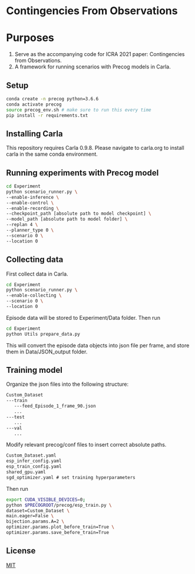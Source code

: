 # Contingencies From Observations

# Purposes

1. Serve as the accompanying code for ICRA 2021 paper: Contingencies from Observations.
2. A framework for running scenarios with Precog models in Carla.

## Setup

```bash
conda create -n precog python=3.6.6
conda activate precog
source precog_env.sh # make sure to run this every time
pip install -r requirements.txt
```

## Installing Carla

This repository requires Carla 0.9.8. Please navigate to carla.org to install carla in the same conda environment.

## Running experiments with Precog model

```bash
cd Experiment
python scenario_runner.py \
--enable-inference \
--enable-control \
--enable-recording \
--checkpoint_path [absolute path to model checkpoint] \
--model_path [absolute path to model folder] \
--replan 4 \
--planner_type 0 \
--scenario 0 \
--location 0
```

## Collecting data

First collect data in Carla.

```bash
cd Experiment
python scenario_runner.py \
--enable-collecting \
--scenario 0 \
--location 0  
```

Episode data will be stored to Experiment/Data folder.
Then run

```bash
cd Experiment
python Utils prepare_data.py
```

This will convert the episode data objects into json file per frame, and store them in Data/JSON_output folder.

## Training model

Organize the json files into the following structure:

```md
Custom_Dataset
---train
   ---feed_Episode_1_frame_90.json
   ...
---test
   ...
---val
   ...
```

Modify relevant precog/conf files to insert correct absolute paths.

```md
Custom_Dataset.yaml
esp_infer_config.yaml
esp_train_config.yaml
shared_gpu.yaml
sgd_optimizer.yaml # set training hyperparameters
```

Then run

```bash
export CUDA_VISIBLE_DEVICES=0;
python $PRECOGROOT/precog/esp_train.py \
dataset=Custom_Dataset \
main.eager=False \
bijection.params.A=2 \
optimizer.params.plot_before_train=True \
optimizer.params.save_before_train=True
```


## License
[MIT](https://choosealicense.com/licenses/mit/)
